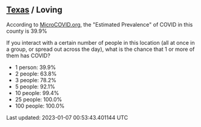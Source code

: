 
## [Texas](/united-states/texas) / Loving

According to [MicroCOVID.org](http://microcovid.org),
the "Estimated Prevalence" of COVID in this county is 39.9%

If you interact with a certain number of people in this location
(all at once in a group, or spread out across the day), what is the chance that
1 or more of them has COVID?

- 1 person: 39.9%
- 2 people: 63.8%
- 3 people: 78.2%
- 5 people: 92.1%
- 10 people: 99.4%
- 25 people: 100.0%
- 100 people: 100.0%

Last updated: 2023-01-07 00:53:43.401144 UTC
